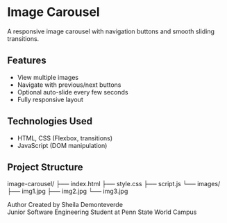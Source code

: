# Image Carousel

A responsive image carousel with navigation buttons and smooth sliding transitions.

## Features
- View multiple images
- Navigate with previous/next buttons
- Optional auto-slide every few seconds
- Fully responsive layout

## Technologies Used
- HTML, CSS (Flexbox, transitions)
- JavaScript (DOM manipulation)

## Project Structure
image-carousel/
├── index.html
├── style.css
├── script.js
└── images/
├── img1.jpg
├── img2.jpg
└── img3.jpg

Author
Created by Sheila Demonteverde  
Junior Software Engineering Student at Penn State World Campus
